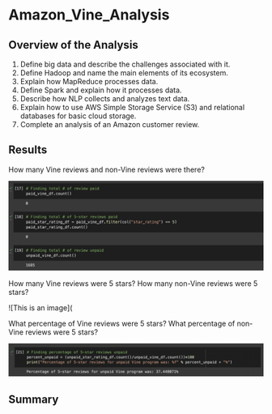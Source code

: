 # Amazon_Vine_Analysis

## Overview of the Analysis

  1.  Define big data and describe the challenges associated with it.
  2.  Define Hadoop and name the main elements of its ecosystem.
  3.  Explain how MapReduce processes data.
  4.  Define Spark and explain how it processes data.
  5.  Describe how NLP collects and analyzes text data.
  6.  Explain how to use AWS Simple Storage Service (S3) and relational databases for basic cloud storage.
  7.  Complete an analysis of an Amazon customer review.

## Results

  How many Vine reviews and non-Vine reviews were there?
  
  ![This is an image](https://github.com/Stookhy/Amazon_Vine_Analysis/blob/main/Resources/5%20Star%20Reviews.png?raw=true)
  
  How many Vine reviews were 5 stars? How many non-Vine reviews were 5 stars?
  
  ![This is an image](
  
  What percentage of Vine reviews were 5 stars? What percentage of non-Vine reviews were 5 stars?
  
  ![This is an image](https://github.com/Stookhy/Amazon_Vine_Analysis/blob/main/Resources/5%20Star%20Percentage.png?raw=true)

## Summary
